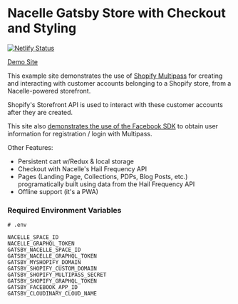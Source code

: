 # Nacelle Gatsby Store with Checkout and Styling

[![Netlify Status](https://api.netlify.com/api/v1/badges/2f0ce430-b668-4871-9d87-8725e0d3fb79/deploy-status)](https://app.netlify.com/sites/condescending-kilby-779b67/deploys)

[Demo Site](https://condescending-kilby-779b67.netlify.com/account)

This example site demonstrates the use of [Shopify Multipass](https://shopify.dev/docs/admin-api/rest/reference/plus/multipass) for creating and interacting with customer accounts belonging to a Shopify store, from a Nacelle-powered storefront.

Shopify's Storefront API is used to interact with these customer accounts after they are created.

This site also [demonstrates the use of the Facebook SDK](./src/components/FacebookLogin.js) to obtain user information
for registration / login with Multipass.

Other Features:

- Persistent cart w/Redux & local storage
- Checkout with Nacelle's Hail Frequency API
- Pages (Landing Page, Collections, PDPs, Blog Posts, etc.) programatically built using data from the Hail Frequency API
- Offline support (it's a PWA)

### Required Environment Variables

```
# .env

NACELLE_SPACE_ID
NACELLE_GRAPHQL_TOKEN
GATSBY_NACELLE_SPACE_ID
GATSBY_NACELLE_GRAPHQL_TOKEN
GATSBY_MYSHOPIFY_DOMAIN
GATSBY_SHOPIFY_CUSTOM_DOMAIN
GATSBY_SHOPIFY_MULTIPASS_SECRET
GATSBY_SHOPIFY_GRAPHQL_TOKEN
GATSBY_FACEBOOK_APP_ID
GATSBY_CLOUDINARY_CLOUD_NAME
```
